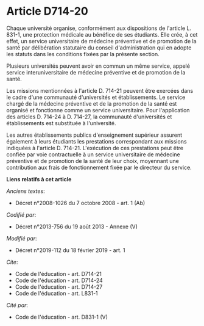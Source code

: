 # Article D714-20

Chaque université organise, conformément aux dispositions de l'article L. 831-1, une protection médicale au bénéfice de ses
étudiants. Elle crée, à cet effet, un service universitaire de médecine préventive et de promotion de la santé par
délibération statutaire du conseil d'administration qui en adopte les statuts dans les conditions fixées par la présente
section.

Plusieurs universités peuvent avoir en commun un même service, appelé service interuniversitaire de médecine préventive et de
promotion de la santé.

Les missions mentionnées à l'article D. 714-21 peuvent être exercées dans le cadre d'une communauté d'universités et
établissements. Le service chargé de la médecine préventive et de la promotion de la santé est organisé et fonctionne comme
un service universitaire. Pour l'application des articles D. 714-24 à D. 714-27, la communauté d'universités et
établissements est substituée à l'université.

Les autres établissements publics d'enseignement supérieur assurent également à leurs étudiants les prestations correspondant
aux missions indiquées à l'article D. 714-21. L'exécution de ces prestations peut être confiée par voie contractuelle à un
service universitaire de médecine préventive et de promotion de la santé de leur choix, moyennant une contribution aux frais
de fonctionnement fixée par le directeur du service.

**Liens relatifs à cet article**

_Anciens textes_:

  - Décret n°2008-1026 du 7 octobre 2008 - art. 1 (Ab)

_Codifié par_:

  - Décret n°2013-756 du 19 août 2013 -  Annexe (V)

_Modifié par_:

  - Décret n°2019-112 du 18 février 2019 - art. 1

_Cite_:

  - Code de l'éducation - art. D714-21
  - Code de l'éducation - art. D714-24
  - Code de l'éducation - art. D714-27
  - Code de l'éducation - art. L831-1

_Cité par_:

  - Code de l'éducation - art. D831-1 (V)
